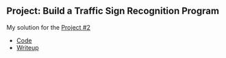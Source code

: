 ## Project: Build a Traffic Sign Recognition Program

My solution for the [Project #2](https://github.com/udacity/CarND-Traffic-Sign-Classifier-Project)

* [Code](./Traffic_Sign_Classifier.ipynb)
* [Writeup](./Project2.pdf)


